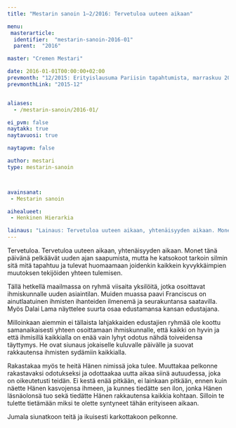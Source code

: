 ```yaml
---
title: "Mestarin sanoin 1–2/2016: Tervetuloa uuteen aikaan"

menu:
 masterarticle:
  identifier:  "mestarin-sanoin-2016-01"
  parent:  "2016"

master: "Cremen Mestari"

date: 2016-01-01T00:00:00+02:00
prevmonth: "12/2015: Erityislausuma Pariisin tapahtumista, marraskuu 2015"
prevmonthLink: "2015-12"


aliases:
  - /mestarin-sanoin/2016-01/

ei_pvm: false
naytakk: true
naytavuosi: true

naytapvm: false

author: mestari
type: mestarin-sanoin



avainsanat:
 - Mestarin sanoin

aihealueet:
 - Henkinen Hierarkia

lainaus: "Lainaus: Tervetuloa uuteen aikaan, yhtenäisyyden aikaan. Monet tänä päivänä pelkäävät uuden ajan saapumista, mutta he katsokoot tarkoin silmin sitä mitä tapahtuu ja tulevat huomaamaan joidenkin kaikkein kyvykkäimpien muutoksen tekijöiden yhteen tulemisen."
---
```

<p>Tervetuloa. Tervetuloa uuteen aikaan, yhtenäisyyden aikaan. Monet tänä päivänä pelkäävät uuden ajan saapumista, mutta he katsokoot tarkoin silmin sitä mitä tapahtuu ja tulevat huomaamaan joidenkin kaikkein kyvykkäimpien muutoksen tekijöiden yhteen tulemisen.</p>

<p>Tällä hetkellä maailmassa on ryhmä viisaita yksilöitä, jotka osoittavat ihmiskunnalle uuden asiaintilan. Muiden muassa paavi Franciscus on ainutlaatuinen ihmisten ihanteiden ilmenemä ja seurakuntansa saatavilla. Myös Dalai Lama näyttelee suurta osaa edustamansa kansan edustajana.</p>


<p>Milloinkaan aiemmin ei tällaista lahjakkaiden edustajien ryhmää ole koottu samanaikaisesti yhteen osoittamaan ihmiskunnalle, että kaikki on hyvin ja että ihmisillä kaikkialla on enää vain lyhyt odotus nähdä toiveidensa täyttymys. He ovat siunaus jokaiselle kuluvalle päivälle ja suovat rakkautensa ihmisten sydämiin kaikkialla.</p>


<p>Rakastakaa myös te heitä Hänen nimissä joka tulee. Muuttakaa pelkonne rakastavaksi odotukseksi ja odottaakaa uutta aikaa siinä autuudessa, joka on oikeutetusti teidän. Ei kestä enää pitkään, ei lainkaan pitkään, ennen kuin näette Hänen kasvojensa ihmeen, ja kunnes tiedätte sen ilon, jonka Hänen läsnäolonsä tuo sekä tiedätte Hänen rakkautensa kaikkia kohtaan. Silloin te tulette tietämään miksi te olette syntyneet tähän erityiseen aikaan.</p>


<p>Jumala siunatkoon teitä ja ikuisesti karkottakoon pelkonne.</p>